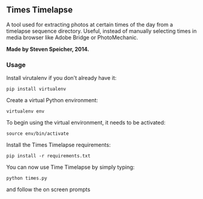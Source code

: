 ## Times Timelapse

A tool used for extracting photos at certain times of the day from a timelapse sequence directory. Useful, instead of manually selecting times in media browser like Adobe Bridge or PhotoMechanic.

**Made by Steven Speicher, 2014.**

### Usage

Install virutalenv if you don't already have it:

	pip install virtualenv
  
Create a virtual Python environment:

  	virtualenv env
  
To begin using the virtual environment, it needs to be activated:

  	source env/bin/activate
  
Install the Times Timelapse requirements:

  	pip install -r requirements.txt
  
You can now use Time Timelapse by simply typing:
  
  	python times.py
  
and follow the on screen prompts

